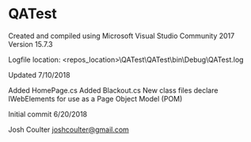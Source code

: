 # QATest

Created and compiled using Microsoft Visual Studio Community 2017 Version 15.7.3

Logfile location: <repos_location>\QATest\QATest\bin\Debug\QATest.log

Updated 7/10/2018

Added HomePage.cs
Added Blackout.cs
New class files declare IWebElements for use as a Page Object Model (POM)

Initial commit 6/20/2018

Josh Coulter
joshcoulter@gmail.com
